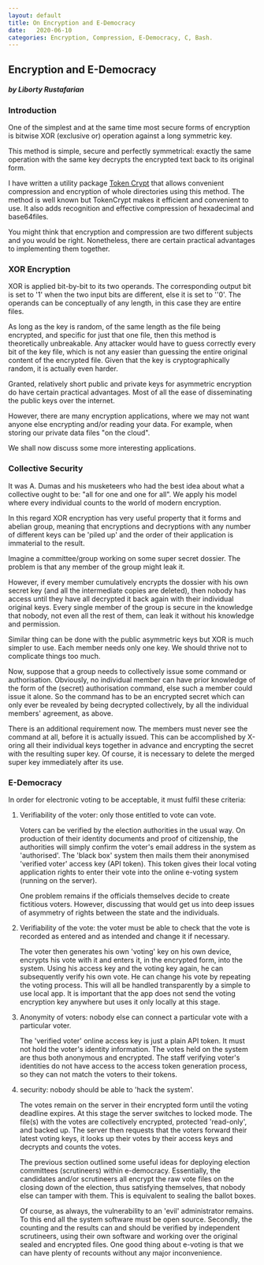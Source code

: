 ```yaml
---
layout: default
title: On Encryption and E-Democracy
date:   2020-06-10
categories: Encryption, Compression, E-Democracy, C, Bash.
---
```

## Encryption and E-Democracy

##### by Liborty Rustafarian

### Introduction

One of the simplest and at the same time most secure forms of encryption is bitwise XOR (exclusive or) operation against a long symmetric key. 

This method is simple, secure and perfectly symmetrical: exactly the same operation with the same key decrypts the encrypted text back to its original form.  
  
I have written a utility package [Token Crypt](https://github.com/liborty/TokenCrypt) 
that allows convenient compression and encryption of whole directories using this method. The method is well known but TokenCrypt makes it efficient and convenient to use. It also adds recognition and effective compression of hexadecimal and base64files.

You might think that encryption and compression are two different subjects  and you would be right. Nonetheless, there are certain practical advantages to implementing them together.
  
### XOR Encryption

XOR is applied bit-by-bit to its two operands. The corresponding output bit is set to '1' when the two input bits are different, else it is set to ''0'. The operands can be conceptually of any length, in this case they are entire files.


As long as the key is random, of the same length as the file being encrypted, and specific for just that one file, then this method is theoretically unbreakable. Any attacker would have to guess correctly every bit of the key file, which is not any easier than guessing the entire original content of the encrypted file. Given that the key is cryptographically random, it is actually even harder.

Granted, relatively short public and private keys for asymmetric  encryption do have certain practical advantages. Most of all the ease of disseminating the public keys over the internet.

However, there are many encryption applications, where we may not want anyone else encrypting and/or reading your data.
For example, when storing our private data files "on the cloud". 

We shall now discuss some more interesting applications.

### Collective Security

It was A. Dumas and his musketeers who had the best idea about what a collective ought to be: "all for one and one for all". We apply his model where every individual counts to the world of modern encryption.

In this regard XOR encryption has very useful property that it forms and abelian group, meaning that encryptions and decryptions with any number of different keys can be 'piled up' and the order of their application is immaterial to the result.

Imagine a committee/group working on some super secret dossier. The problem is that  any member of the group might  leak it. 

However, if every member cumulatively encrypts the dossier  with his own secret key (and all the intermediate copies are deleted), then nobody has access until they have all decrypted it back again with their individual original keys. Every single member of the group is secure in the knowledge that nobody, not even all the rest of them, can leak it without his knowledge and permission. 

Similar thing can be done with the public asymmetric keys but XOR is much simpler to use. Each member needs only one key. We should thrive not to complicate things too much.
  
Now, suppose that a group needs to collectively issue some command or authorisation. Obviously, no individual member can have prior knowledge of the form of the (secret) authorisation command, else such a member could issue it alone.  So the command has to be an encrypted secret which can only ever be revealed by being decrypted collectively, by all the individual members' agreement, as above.  
  
There is an additional requirement now. The members must  never see the command at all, before it is actually issued. This can be accomplished by X-oring all their individual keys together in advance and encrypting the secret with the resulting super key. Of course, it is necessary to delete the merged super key immediately after its use.

### E-Democracy

In order for electronic voting to be acceptable, it must fulfil  these criteria: 

1. Verifiability of the voter: only those entitled to vote can vote. 

	Voters can be verified by the election authorities in the usual way. On production of their identity documents and proof of citizenship, the authorities will simply confirm the voter's email address in the system as 'authorised'. The 'black box' system then mails them their anonymised  'verified voter' access key (API token). This token gives their local voting application  rights to enter their vote into the online e-voting system (running on the server). 
	
	One problem remains if the officials themselves decide to create fictitious voters. However, discussing that would get us into deep issues of asymmetry of rights between the state and the individuals.

1. Verifiability of the vote: the voter must be able to check that the vote is recorded as entered and as intended and change it if necessary.

	The voter then generates his own 'voting' key on his own device, encrypts his vote with it and enters it, in the encrypted form, into the system. Using his access key and the voting key again, he can subsequently verify his own vote. He can change his vote by repeating the voting process.  This will all be handled transparently by a simple to use local app. It is important that the app does not send the voting encryption key anywhere but uses it only locally at this stage.
	
1. Anonymity of voters: nobody else can connect a particular vote with a particular voter.

	The 'verified voter' online access key is just a plain API token. It must not hold the voter's identity information. The votes held on the system are thus both anonymous and  encrypted. The staff verifying voter's identities do not have access to the access token generation process, so they can not match the voters to their tokens.
	
1. security: nobody should be able to 'hack the system'. 

	The votes remain on the server in their encrypted form until the voting deadline expires. At this stage the server switches to locked mode. The file(s) with the votes are collectively encrypted, protected 'read-only', and backed up. The server then requests that the voters forward their latest voting keys, it looks up their votes by their access keys and decrypts and counts the votes.    

	The previous section outlined some useful ideas  for deploying election committees (scrutineers) within e-democracy. Essentially, the candidates and/or scrutineers all encrypt the raw vote files on the closing down of the election, thus satisfying themselves, that nobody else can tamper with them. This is equivalent to sealing the ballot boxes.
	  
	  Of course, as always, the vulnerability to an 'evil' administrator remains.  To this end all the system software must be open source. Secondly, the counting and the results can and should be verified by independent scrutineers, using their own software and working over the original sealed and encrypted files. One good thing about e-voting is that we can have plenty of recounts without any major inconvenience.
	
	








